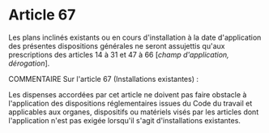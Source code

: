 # Article 67

Les plans inclinés existants ou en cours d'installation à la date d'application des présentes dispositions générales ne seront assujettis qu'aux prescriptions des articles 14 à 31 et 47 à 66 [*champ d'application, dérogation*].

COMMENTAIRE    Sur l'article 67 (Installations existantes) :

Les dispenses accordées par cet article ne doivent pas faire obstacle à l'application des dispositions réglementaires issues du Code du travail et applicables aux organes, dispositifs ou matériels visés par les articles dont l'application n'est pas exigée lorsqu'il s'agit d'installations existantes.

